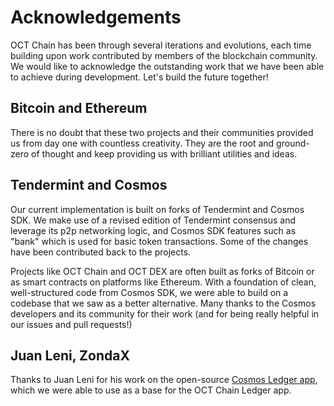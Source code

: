 # Acknowledgements
OCT Chain has been through several iterations and evolutions, each time building upon work contributed by members of the blockchain community. We would like to acknowledge the outstanding work that we have been able to achieve during development. Let's build the future together!

## Bitcoin and Ethereum
There is no doubt that these two projects and their communities provided us from day one with countless creativity. They are the root and ground-zero of thought and keep providing us with brilliant utilities and ideas.

## Tendermint and Cosmos
Our current implementation is built on forks of Tendermint and Cosmos SDK. We make use of a revised edition of Tendermint consensus and leverage its p2p networking logic, and Cosmos SDK features such as "bank" which is used for basic token transactions. Some of the changes have been contributed back to the projects.

Projects like OCT Chain and OCT DEX are often built as forks of Bitcoin or as smart contracts on platforms like Ethereum. With a foundation of clean, well-structured code from Cosmos SDK, we were able to build on a codebase that we saw as a better alternative. Many thanks to the Cosmos developers and its community for their work (and for being really helpful in our issues and pull requests!)

## Juan Leni, ZondaX
Thanks to Juan Leni for his work on the open-source [Cosmos Ledger app](https://github.com/ZondaX/ledger-cosmos-app), which we were able to use as a base for the OCT Chain Ledger app.
